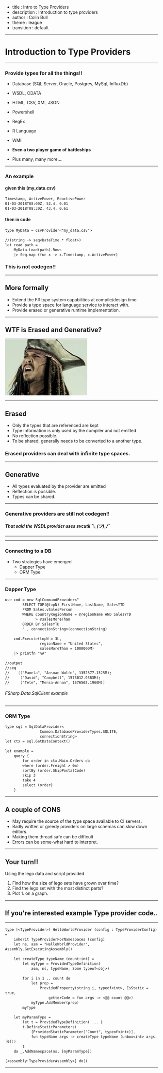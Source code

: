 - title : Intro to Type Providers
- description : Introduction to type providers
- author : Colin Bull
- theme : league
- transition : default


***

# Introduction to Type Providers

***


### Provide types for all the things!! 

* Database (SQL Server, Oracle, Postgres, MySql, InfluxDb)
* WSDL, ODATA
* HTML, CSV, XML JSON
* Powershell 
* RegEx 
* R Language 
* WMI 

* __Even a two player game of battleships__ 

* Plus many, many more.... 

***

### An example

#### given this (my_data.csv)

    Timestamp, ActivePower, ReactivePower
    01-03-2018T08:00Z, 52.4, 0.01
    01-03-2018T08:30Z, 43.4, 0.61

#### then in code

    type MyData = CsvProvider<"my_data.csv">

    //(string -> seq<DateTime * float>)
    let read path = 
        MyData.Load(path).Rows
        |> Seq.map (fun x -> x.Timestamp, x.ActivePower)

### This is not codegen!! 

***

## More formally
* Extend the F# type system capabilities at compile/design time 
* Provide a type space for language service to interact with.
* Provide erased or generative runtime implementation.

***

## WTF is Erased and Generative?

![confused](images/confused.jpg)

***

## Erased

* Only the types that are referenced are kept
* Type information is only used by the compiler and not emitted
* No reflection possible. 
* To be shared, generally needs to be converted to a another type. 

### Erased providers can deal with infinite type spaces.

***

## Generative

* All types evaluated by the provider are emitted
* Reflection is possible. 
* Types can be shared. 

***

### Generative providers are still not codegen!!

##### That said the WSDL provider uses svcutil ¯\\\_(ツ)_/¯

***

***

### Connecting to a DB

* Two strategies have emerged
    * Dapper Type
    * ORM Type


***

### Dapper Type 

    use cmd = new SqlCommandProvider<"
            SELECT TOP(@topN) FirstName, LastName, SalesYTD 
            FROM Sales.vSalesPerson
            WHERE CountryRegionName = @regionName AND SalesYTD 
                  > @salesMoreThan 
            ORDER BY SalesYTD
            " , connectionString>(connectionString)

        cmd.Execute(topN = 3L, 
                    regionName = "United States", 
                    salesMoreThan = 1000000M) 
        |> printfn "%A"

    //output
    //seq
    //    [("Pamela", "Ansman-Wolfe", 1352577.1325M);
    //     ("David", "Campbell", 1573012.9383M);
    //     ("Tete", "Mensa-Annan", 1576562.1966M)]

###### FSharp.Data.SqlClient example

***

### ORM Type 

    type sql = SqlDataProvider<
                    Common.DatabaseProviderTypes.SQLITE,
                    connectionString>
    let ctx = sql.GetDataContext()

    let example =
        query {
            for order in ctx.Main.Orders do
            where (order.Freight > 0m)
            sortBy (order.ShipPostalCode)
            skip 3
            take 4
            select (order)
        }


***

## A couple of CONS 

* May require the source of the type space available to CI servers.
* Badly written or greedy providers on large schemas can slow down editors.
* Making them thread safe can be difficult
* Errors can be some-what hard to interpret.

***

## Your turn!!

Using the lego data and script provided 

1. Find how the size of lego sets have grown over time?
2. Find the lego set with the most distinct parts?
3. Plot 1. on a graph.

*** 

## If you're interested example Type provider code.. 

***  
    type [<TypeProvider>] HelloWorldProvider (config : TypeProviderConfig) =
        inherit TypeProviderForNamespaces (config)
        let ns, asm = "HelloWorldProvider", Assembly.GetExecutingAssembly()
        
        let createType typeName (count:int) =
            let myType = ProvidedTypeDefinition(
                asm, ns, typeName, Some typeof<obj>)

            for i in 1 .. count do 
                let prop = 
                    ProvidedProperty(string i, typeof<int>, IsStatic = true, 
                        getterCode = fun args -> <@@ count @@>)
                myType.AddMember(prop)
            myType

        let myParamType = 
            let t = ProvidedTypeDefinition( ... )
            t.DefineStaticParameters(
                [ProvidedStaticParameter("Count", typeof<int>)], 
                fun typeName args -> createType typeName (unbox<int> args.[0]))
            t
        do _.AddNamespace(ns, [myParamType])
 
    [<assembly:TypeProviderAssembly>] do()
***


